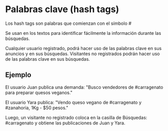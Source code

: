 Palabras clave (hash tags)
=========

Los hash tags son palabras que comienzan con el símbolo #

Se usan en los textos para identificar fácilmente la información durante las búsquedas.

Cualquier usuario registrado, podrá hacer uso de las palabras clave en sus anuncios y en sus búsquedas.
Visitantes no registrados podrán hacer uso de las palabras clave en sus búsquedas.


Ejemplo
---------
El usuario Juan publica una demanda:
"Busco vendedores de #carragenato para preparar quesos veganos."

El usuario Yara publica:
"Vendo queso vegano de #carragenato y #zanahoria, 1Kg - $50 pesos."


Luego, un visitante no registrado coloca en la casilla de Búsquedas: #carragenato y obtiene las publicaciones de Juan y Yara.
